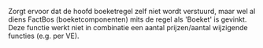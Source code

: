 Zorgt ervoor dat de hoofd boeketregel zelf niet wordt verstuurd, maar wel al diens FactBos (boeketcomponenten) mits de regel als 'Boeket' is gevinkt. Deze functie werkt niet in combinatie een aantal prijzen/aantal wijzigende functies (e.g. per VE).